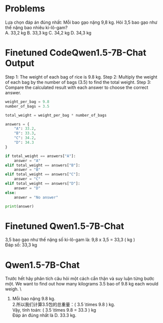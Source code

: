 # Problems
Lựa chọn đáp án đúng nhất: Mỗi bao gạo nặng 9,8 kg. Hỏi 3,5 bao gạo như thế nặng bao nhiêu ki-lô-gam? \
A. 33,2 kg
B. 33,3 kg
C. 34,2 kg
D. 34,3 kg

# Finetuned CodeQwen1.5-7B-Chat Output
Step 1: The weight of each bag of rice is 9.8 kg.
Step 2: Multiply the weight of each bag by the number of bags (3.5) to find the total weight.
Step 3: Compare the calculated result with each answer to choose the correct answer.

```python
weight_per_bag = 9.8
number_of_bags = 3.5

total_weight = weight_per_bag * number_of_bags

answers = {
    "A": 33.2,
    "B": 33.3,
    "C": 34.2,
    "D": 34.3
}

if total_weight == answers["A"]:
    answer = "A"
elif total_weight == answers["B"]:
    answer = "B"
elif total_weight == answers["C"]:
    answer = "C"
elif total_weight == answers["D"]:
    answer = "D"
else:
    answer = "No answer"

print(answer)
```

# Finetuned Qwen1.5-7B-Chat
3,5 bao gạo như thế nặng số ki-lô-gam là: 9,8  x  3,5  =  33,3 ( kg ) \
Đáp số: 33,3 kg


# Qwen1.5-7B-Chat
Trước hết hãy phân tích câu hỏi một cách cẩn thận và suy luận từng bước một. We want to find out how many kilograms 3.5 bao of 9.8 kg each would weigh. \
1. Mỗi bao nặng 9.8 kg. \
2.所以我们计算3.5包的总重量：\( 3.5 \times 9.8 \) kg. \
Vậy, tính toán: \( 3.5 \times 9.8 = 33.3 \) kg \
Đáp án đúng nhất là D. 33.3 kg.
